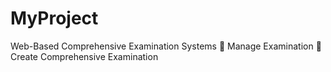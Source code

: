 # MyProject
Web-Based Comprehensive Examination Systems 
 Manage Examination 
 Create Comprehensive Examination
